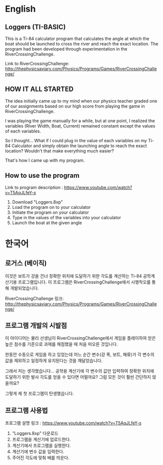 # English
## Loggers (TI-BASIC)
This is a Ti-84 calculator program that calculates the angle at which the boat should be launched to cross the river and reach the exact location.
The program had been developed through experimentation in the RiverCrossingChallenge.

Link to RiverCrossingChallenge: http://thephysicsaviary.com/Physics/Programs/Games/RiverCrossingChallenge/




## HOW IT ALL STARTED 
The idea initially came up to my mind when our physics teacher graded one of our assignments based on our high score from playing the game in RiverCrossingChallenge.

I was playing the game manually for a while, but at one point, I realized the variables (River Width, Boat, Current) remained constant except the values of each variables.

So I thought...
What if I could plug in the value of each variables on my Ti-84 Calculator and simply obtain the launching angle to reach the exact location?
Wouldn't that make everything much easier?

 That's how I came up with my program.


## How to use the program
Link to program description : https://www.youtube.com/watch?v=T5AqJLfeY-s
1. Download "Loggers.8xp"
2. Load the program on to your calculator
3. Initiate the program on your calculator
4. Type in the values of the variables into your calculator
5. Launch the boat at the given angle

#
#
# 한국어
## 로거스 (베이직)
이것은 보트가 강을 건너 정확한 위치에 도달하기 위한 각도를 계산하는 Ti-84 공학계산기용 프로그램입니다. 
이 프로그램은 RiverCrossingChallenge에서 시행착오를 통해 개발되었습니다.

RiverCrossingChallenge 링크: http://thephysicsaviary.com/Physics/Programs/Games/RiverCrossingChallenge/

## 프로그램 개발의 시발점
이 아이디어는 물리 선생님이 RiverCrossingChallenge에서 게임을 플레이하여 얻은 높은 점수를 기준으로 과제를 채점했을 때 처음 떠오른 것입니다.

한동안 수동으로 게임을 하고 있었는데 어느 순간 변수(강 폭, 보트, 해류)가 각 변수의 값을 제외하고 일정하게 유지된다는 것을 깨달았습니다.

그래서 저는 생각했습니다...
공학용 계산기에 각 변수의 값만 입력하여 정확한 위치에 도달하기 위한 발사 각도를 얻을 수 있다면 어떨까요?
그럼 모든 것이 훨씬 간단하지 않을까요?

그렇게 제 첫 프로그램이 탄생했습니다.


## 프로그램 사용법
프로그램 설명 링크 : https://www.youtube.com/watch?v=T5AqJLfeY-s
1. "Loggers.8xp" 다운로드
2. 프로그램을 계산기에 업로드한다.
3. 계산기에서 프로그램을 실행한다.
4. 계산기에 변수 값을 입력한다.
5. 주어진 각도에 맞춰 배를 띄운다.

